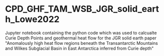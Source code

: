 # CPD_GHF_TAM_WSB_JGR_solid_earth_Lowe2022
Jupyter notebook containing the python code which was used to calcualte Curie Depth Points and geothermal heat flow for the JGR solid earth paper "Anomalously high heat flow regions beneath the Transantarctic Mountains and Wilkes Subglacial Basin in East Antarctica inferred from Curie depth"
